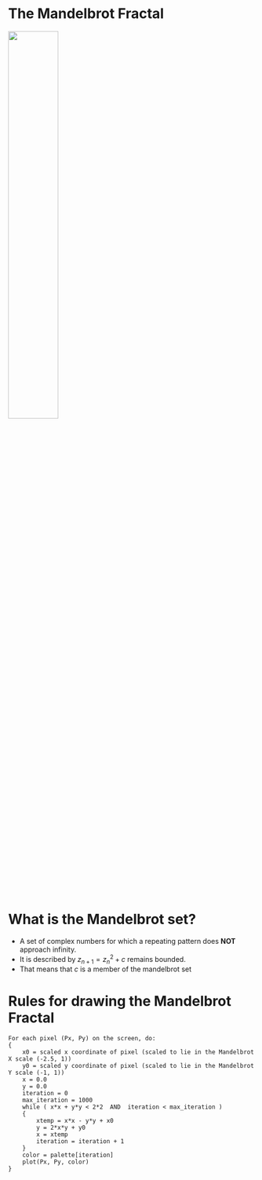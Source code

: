 # The Mandelbrot Fractal
<img src="img/Mandel1.jpg" width="45%" style="margin:auto"/>

# What is the Mandelbrot set?
* A set of complex numbers for which a repeating pattern does **NOT**
approach infinity.
* It is described by $z_{n+1} = z_{n}^2+c$ remains bounded.
* That means that $c$ is a member of the mandelbrot set

# Rules for drawing the Mandelbrot Fractal

~~~~
For each pixel (Px, Py) on the screen, do:
{
    x0 = scaled x coordinate of pixel (scaled to lie in the Mandelbrot X scale (-2.5, 1))
    y0 = scaled y coordinate of pixel (scaled to lie in the Mandelbrot Y scale (-1, 1))
    x = 0.0
    y = 0.0
    iteration = 0
    max_iteration = 1000
    while ( x*x + y*y < 2*2  AND  iteration < max_iteration )
    {
        xtemp = x*x - y*y + x0
        y = 2*x*y + y0
        x = xtemp
        iteration = iteration + 1
    }
    color = palette[iteration]
    plot(Px, Py, color)
}
~~~~


